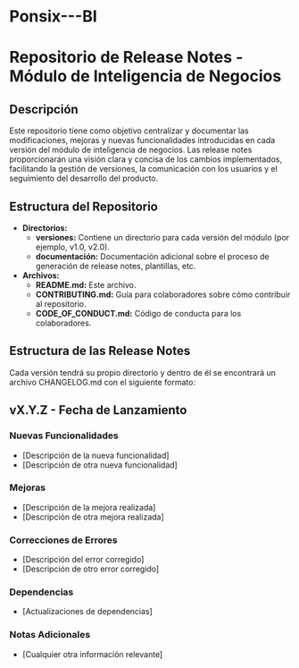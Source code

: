 # Ponsix---BI
# Repositorio de Release Notes - Módulo de Inteligencia de Negocios

## Descripción

Este repositorio tiene como objetivo centralizar y documentar las modificaciones, mejoras y nuevas funcionalidades introducidas en cada versión del módulo de inteligencia de negocios. Las release notes proporcionarán una visión clara y concisa de los cambios implementados, facilitando la gestión de versiones, la comunicación con los usuarios y el seguimiento del desarrollo del producto.

## Estructura del Repositorio

* **Directorios:**
  * **versiones:** Contiene un directorio para cada versión del módulo (por ejemplo, v1.0, v2.0).
  * **documentación:** Documentación adicional sobre el proceso de generación de release notes, plantillas, etc.
* **Archivos:**
  * **README.md:** Este archivo.
  * **CONTRIBUTING.md:** Guía para colaboradores sobre cómo contribuir al repositorio.
  * **CODE_OF_CONDUCT.md:** Código de conducta para los colaboradores.

## Estructura de las Release Notes

Cada versión tendrá su propio directorio y dentro de él se encontrará un archivo CHANGELOG.md con el siguiente formato:

## vX.Y.Z - Fecha de Lanzamiento
### Nuevas Funcionalidades
* [Descripción de la nueva funcionalidad]
* [Descripción de otra nueva funcionalidad]

### Mejoras
* [Descripción de la mejora realizada]
* [Descripción de otra mejora realizada]

### Correcciones de Errores
* [Descripción del error corregido]
* [Descripción de otro error corregido]

### Dependencias
* [Actualizaciones de dependencias]

### Notas Adicionales
* [Cualquier otra información relevante]


